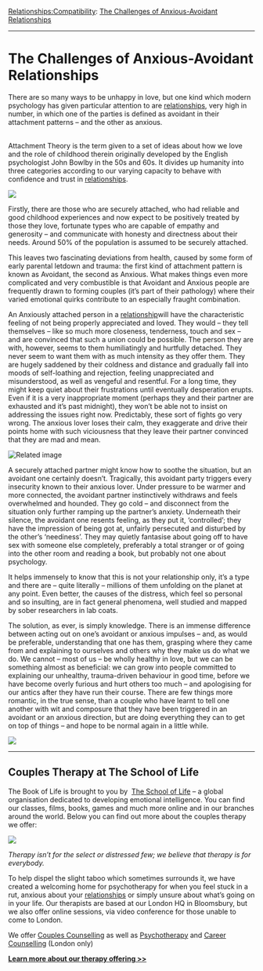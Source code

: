 [Relationships:](https://www.theschooloflife.com/thebookoflife/category/relationships/)[Compatibility](https://www.theschooloflife.com/thebookoflife/category/relationships/compatibility/): [The Challenges of Anxious-Avoidant Relationships](https://www.theschooloflife.com/thebookoflife/the-challenges-of-anxious-avoidant-relationships/)

* * *

# The Challenges of Anxious-Avoidant Relationships

There are so many ways to be unhappy in love, but one kind which modern psychology has given particular attention to are [relationships](https://www.theschooloflife.com/shop/tsol-press-relationships/), very high in number, in which one of the parties is defined as avoidant in their attachment patterns – and the other as anxious.

[  
](https://www.theschooloflife.com/shop/tsol-press-relationships/)Attachment Theory is the term given to a set of ideas about how we love and the role of childhood therein originally developed by the English psychologist John Bowlby in the 50s and 60s. It divides up humanity into three categories according to our varying capacity to behave with confidence and trust in [relationships](https://www.theschooloflife.com/shop/tsol-press-relationships/).

![](https://www.theschooloflife.com/thebookoflife/wp-content/uploads/2018/05/MatisseFromSFMOMA_01_LaConversation.jpg)

Firstly, there are those who are securely attached, who had reliable and good childhood experiences and now expect to be positively treated by those they love, fortunate types who are capable of empathy and generosity – and communicate with honesty and directness about their needs. Around 50% of the population is assumed to be securely attached.

This leaves two fascinating deviations from health, caused by some form of early parental letdown and trauma: the first kind of attachment pattern is known as Avoidant, the second as Anxious. What makes things even more complicated and very combustible is that Avoidant and Anxious people are frequently drawn to forming couples (it’s part of their pathology) where their varied emotional quirks contribute to an especially fraught combination.

An Anxiously attached person in a [relationship](https://www.theschooloflife.com/shop/tsol-press-relationships/)will have the characteristic feeling of not being properly appreciated and loved. They would – they tell themselves – like so much more closeness, tenderness, touch and sex – and are convinced that such a union could be possible. The person they are with, however, seems to them humiliatingly and hurtfully detached. They never seem to want them with as much intensity as they offer them. They are hugely saddened by their coldness and distance and gradually fall into moods of self-loathing and rejection, feeling unappreciated and misunderstood, as well as vengeful and resentful. For a long time, they might keep quiet about their frustrations until eventually desperation erupts. Even if it is a very inappropriate moment (perhaps they and their partner are exhausted and it’s past midnight), they won’t be able not to insist on addressing the issues right now. Predictably, these sort of fights go very wrong. The anxious lover loses their calm, they exaggerate and drive their points home with such viciousness that they leave their partner convinced that they are mad and mean.

![Related image](https://i.pinimg.com/originals/42/e8/ba/42e8ba652b8b0290f32c6c04d4babc58.jpg)

A securely attached partner might know how to soothe the situation, but an avoidant one certainly doesn’t. Tragically, this avoidant party triggers every insecurity known to their anxious lover. Under pressure to be warmer and more connected, the avoidant partner instinctively withdraws and feels overwhelmed and hounded. They go cold – and disconnect from the situation only further ramping up the partner’s anxiety. Underneath their silence, the avoidant one resents feeling, as they put it, ‘controlled’; they have the impression of being got at, unfairly persecuted and disturbed by the other’s ‘neediness’. They may quietly fantasise about going off to have sex with someone else completely, preferably a total stranger or of going into the other room and reading a book, but probably not one about psychology.

It helps immensely to know that this is not your relationship only, it’s a type and there are – quite literally – millions of them unfolding on the planet at any point. Even better, the causes of the distress, which feel so personal and so insulting, are in fact general phenomena, well studied and mapped by sober researchers in lab coats.

The solution, as ever, is simply knowledge. There is an immense difference between acting out on one’s avoidant or anxious impulses – and, as would be preferable, understanding that one has them, grasping where they came from and explaining to ourselves and others why they make us do what we do. We cannot – most of us – be wholly healthy in love, but we can be something almost as beneficial: we can grow into people committed to explaining our unhealthy, trauma-driven behaviour in good time, before we have become overly furious and hurt others too much – and apologising for our antics after they have run their course. There are few things more romantic, in the true sense, than a couple who have learnt to tell one another with wit and composure that they have been triggered in an avoidant or an anxious direction, but are doing everything they can to get on top of things – and hope to be normal again in a little while.

[![](https://img.youtube.com/vi/OYoIVCHVwKI/0.jpg)](https://www.youtube.com/embed/OYoIVCHVwKI '')

* * *

## 

## Couples Therapy at The School of Life

The Book of Life is brought to you by &nbsp;[The School of Life](http://www.theschooloflife.com/?utm_source=TBOL%20article%20content%20banner%20-%20TSOL%20main%20site&utm_campaign=TBOL%20article%20content%20banner%20-%20TSOL%20main%20site&utm_content=TBOL%20article%20content%20banner%20-%20TSOL%20main%20site "The School of Life") – a global organisation dedicated to developing emotional intelligence. You can find our classes, films, books, games and much more online and in our branches around the world. Below you can find out more about the couples therapy we offer:

[![](https://www.theschooloflife.com/thebookoflife/wp-content/uploads/2018/05/School-Of-Life_March-2018_099.jpg)](https://www.theschooloflife.com/shop/couple-counselling/)

_Therapy isn’t for the select or distressed few; we believe that therapy is for everybody._

To help dispel the slight taboo which sometimes surrounds it, we have created a welcoming home for psychotherapy for when you feel stuck in a rut, anxious about your [relationships](https://www.theschooloflife.com/shop/tsol-press-relationships/) or simply unsure about what’s going on in your life. Our therapists are based at our London HQ in Bloomsbury, but we also offer online sessions, via video conference for those unable to come to London.

We offer [Couples Counselling](https://www.theschooloflife.com/shop/couple-counselling/) as well as&nbsp;[Psychotherapy](https://www.theschooloflife.com/shop/psychotherapy/?utm_source=TBOL%20Bottom%20Banner%20Twenty%20Key%20Concepts%20from%20Psychotherapy%20Therapy%20Services%20psychotherapy&utm_campaign=TBOL%20Bottom%20Banner%20Twenty%20Key%20Concepts%20from%20Psychotherapy%20Therapy%20Services%20psychotherapy&utm_content=TBOL%20Bottom%20Banner%20Twenty%20Key%20Concepts%20from%20Psychotherapy%20Therapy%20Services%20psychotherapy)&nbsp;and&nbsp;[Career Counselling](https://www.theschooloflife.com/london/classroom/career-counselling/?utm_source=TBOL%20Bottom%20Banner%20Twenty%20Key%20Concepts%20from%20Psychotherapy%20-%20Therapy%20services%20career%20counselling&utm_campaign=TBOL%20Bottom%20Banner%20Twenty%20Key%20Concepts%20from%20Psychotherapy%20-%20Therapy%20services%20career%20counselling&utm_content=TBOL%20Bottom%20Banner%20Twenty%20Key%20Concepts%20from%20Psychotherapy%20-%20Therapy%20services%20career%20counselling)&nbsp;(London only)

**[Learn more about our therapy offering \>\>](https://www.theschooloflife.com/therapy/?utm_source=TBOL%20article%20content%20banner%20main%20global%20therapy%20services&utm_campaign=TBOL%20article%20content%20banner%20main%20global%20therapy%20services&utm_content=TBOL%20article%20content%20banner%20main%20global%20therapy%20services)**
